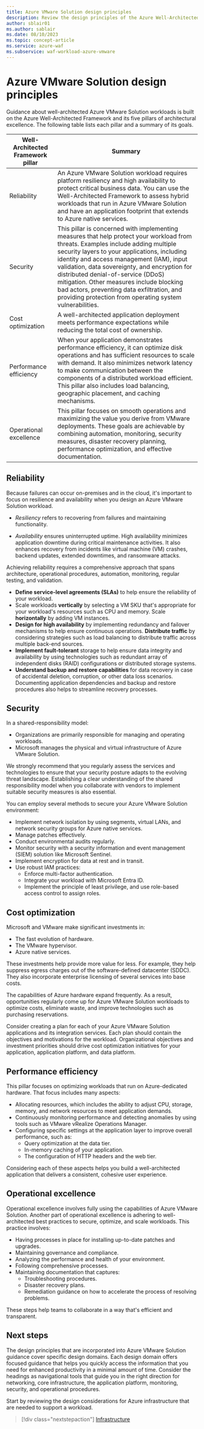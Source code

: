 ```yaml
---
title: Azure VMware Solution design principles
description: Review the design principles of the Azure Well-Architected Framework. See how to apply these principles to Azure VMware Solution workloads.
author: sblair01
ms.author: sablair
ms.date: 08/10/2023
ms.topic: concept-article
ms.service: azure-waf
ms.subservice: waf-workload-azure-vmware
---
```


# Azure VMware Solution design principles

Guidance about well-architected Azure VMware Solution workloads is built on the Azure Well-Architected Framework and its five pillars of architectural excellence. The following table lists each pillar and a summary of its goals.

| Well-Architected Framework pillar | Summary |
| --- | --- |
| Reliability | An Azure VMware Solution workload requires platform resiliency and high availability to protect critical business data. You can use the Well-Architected Framework to assess hybrid workloads that run in Azure VMware Solution and have an application footprint that extends to Azure native services. |
| Security | This pillar is concerned with implementing measures that help protect your workload from threats. Examples include adding multiple security layers to your applications, including identity and access management (IAM), input validation, data sovereignty, and encryption for distributed denial-of-service (DDoS) mitigation. Other measures include blocking bad actors, preventing data exfiltration, and providing protection from operating system vulnerabilities. |
| Cost optimization | A well-architected application deployment meets performance expectations while reducing the total cost of ownership. |
| Performance efficiency | When your application demonstrates performance efficiency, it can optimize disk operations and has sufficient resources to scale with demand. It also minimizes network latency to make communication between the components of a distributed workload efficient. This pillar also includes load balancing, geographic placement, and caching mechanisms. |
| Operational excellence | This pillar focuses on smooth operations and maximizing the value you derive from VMware deployments. These goals are achievable by combining automation, monitoring, security measures, disaster recovery planning, performance optimization, and effective documentation. |

## Reliability

Because failures can occur on-premises and in the cloud, it's important to focus on resilience and availability when you design an Azure VMware Solution workload.

- *Resiliency* refers to recovering from failures and maintaining functionality.
  
- *Availability* ensures uninterrupted uptime. High availability minimizes application downtime during critical maintenance activities. It also enhances recovery from incidents like virtual machine (VM) crashes, backend updates, extended downtimes, and ransomware attacks.

Achieving reliability requires a comprehensive approach that spans architecture, operational procedures, automation, monitoring, regular testing, and validation.

- **Define service-level agreements (SLAs)** to help ensure the reliability of your workload.
- Scale workloads **vertically** by selecting a VM SKU that's appropriate for your workload's resources such as CPU and memory. Scale **horizontally** by adding VM instances.
- **Design for high availability** by implementing redundancy and failover mechanisms to help ensure continuous operations. **Distribute traffic** by considering strategies such as load balancing to distribute traffic across multiple back-end sources.
- **Implement fault-tolerant** storage to help ensure data integrity and availability by using technologies such as redundant array of independent disks (RAID) configurations or distributed storage systems.
- **Understand backup and restore capabilities** for data recovery in case of accidental deletion, corruption, or other data loss scenarios. Documenting application dependencies and backup and restore procedures also helps to streamline recovery processes.

## Security

In a shared-responsibility model:

- Organizations are primarily responsible for managing and operating workloads.
- Microsoft manages the physical and virtual infrastructure of Azure VMware Solution.

We strongly recommend that you regularly assess the services and technologies to ensure that your security posture adapts to the evolving threat landscape. Establishing a clear understanding of the shared responsibility model when you collaborate with vendors to implement suitable security measures is also essential.

You can employ several methods to secure your Azure VMware Solution environment:

- Implement network isolation by using segments, virtual LANs, and network security groups for Azure native services.
- Manage patches effectively.
- Conduct environmental audits regularly.
- Monitor security with a security information and event management (SIEM) solution like Microsoft Sentinel.
- Implement encryption for data at rest and in transit.
- Use robust IAM practices:
  - Enforce multi-factor authentication.
  - Integrate your workload with Microsoft Entra ID.
  - Implement the principle of least privilege, and use role-based access control to assign roles.

## Cost optimization

Microsoft and VMware make significant investments in:

- The fast evolution of hardware.
- The VMware hypervisor.
- Azure native services.

These investments help provide more value for less. For example, they help suppress egress charges out of the software-defined datacenter (SDDC). They also incorporate enterprise licensing of several services into base costs.

The capabilities of Azure hardware expand frequently. As a result, opportunities regularly come up for Azure VMware Solution workloads to optimize costs, eliminate waste, and improve technologies such as purchasing reservations.

Consider creating a plan for each of your Azure VMware Solution applications and its integration services. Each plan should contain the objectives and motivations for the workload. Organizational objectives and investment priorities should drive cost optimization initiatives for your application, application platform, and data platform.

## Performance efficiency

This pillar focuses on optimizing workloads that run on Azure-dedicated hardware. That focus includes many aspects:

- Allocating resources, which includes the ability to adjust CPU, storage, memory, and network resources to meet application demands.
- Continuously monitoring performance and detecting anomalies by using tools such as VMware vRealize Operations Manager.
- Configuring specific settings at the application layer to improve overall performance, such as:
  - Query optimization at the data tier.
  - In-memory caching of your application.
  - The configuration of HTTP headers and the web tier.

Considering each of these aspects helps you build a well-architected application that delivers a consistent, cohesive user experience.

## Operational excellence

Operational excellence involves fully using the capabilities of Azure VMware Solution. Another part of operational excellence is adhering to well-architected best practices to secure, optimize, and scale workloads. This practice involves:

- Having processes in place for installing up-to-date patches and upgrades.
- Maintaining governance and compliance.
- Analyzing the performance and health of your environment.
- Following comprehensive processes.
- Maintaining documentation that captures:
  - Troubleshooting procedures.
  - Disaster recovery plans.
  - Remediation guidance on how to accelerate the process of resolving problems.

These steps help teams to collaborate in a way that's efficient and transparent.

## Next steps

The design principles that are incorporated into Azure VMware Solution guidance cover specific design domains. Each design domain offers focused guidance that helps you quickly access the information that you need for enhanced productivity in a minimal amount of time. Consider the headings as navigational tools that guide you in the right direction for networking, core infrastructure, the application platform, monitoring, security, and operational procedures.

Start by reviewing the design considerations for Azure infrastructure that are needed to support a workload.

> [!div class="nextstepaction"]
> [Infrastructure](infrastructure.md)
